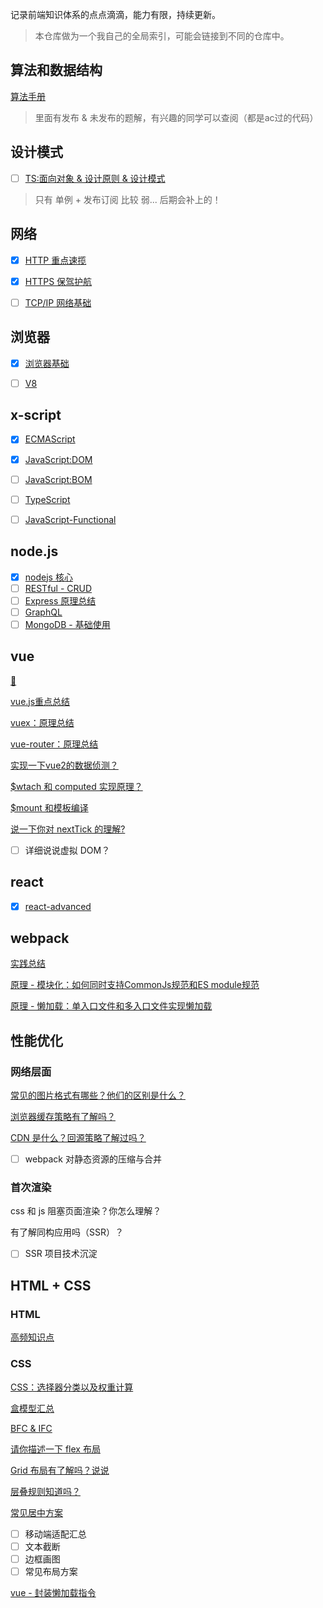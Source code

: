 记录前端知识体系的点点滴滴，能力有限，持续更新。

> 本仓库做为一个我自己的全局索引，可能会链接到不同的仓库中。

## 算法和数据结构

[算法手册](https://github.com/sup-fiveyear/FE-base)

>里面有发布 & 未发布的题解，有兴趣的同学可以查阅（都是ac过的代码）

## 设计模式

- [ ] [TS:面向对象 & 设计原则 & 设计模式](./notes-设计模式/README.MD)

> 只有 单例 + 发布订阅 比较 弱... 后期会补上的！

## 网络

- [x] [HTTP 重点速揽](./notes-网络/HTTP/README.md)

- [x] [HTTPS 保驾护航](./notes-网络/HTTPS/README.md)

- [ ] [TCP/IP 网络基础](./notes-网络/TCP/README.md)

## 浏览器

- [x] [浏览器基础](./notes-浏览器/README.md)

- [ ] [V8]()

## x-script

- [x] [ECMAScript](./notes-JavaScript/README.md)

- [x] [JavaScript:DOM](./notes-JavaScript/DOM/DOM汇总.md)

- [ ] [JavaScript:BOM]()

- [ ] [TypeScript]()

- [ ] [JavaScript-Functional](./notes-JavaScript/函数式编程/README.md)

## node.js

- [x] [nodejs 核心](./notes-nodeJs/README.md)
- [ ] [RESTful - CRUD]()
- [ ] [Express 原理总结]()
- [ ] [GraphQL]()
- [ ] [MongoDB - 基础使用]()

## vue

[🛫](#索引)

[vue.js重点总结](notes-vue/面试题.md)

[vuex：原理总结](notes-vue/vuex.md)

[vue-router：原理总结](notes-vue/vue-router.md)

[实现一下vue2的数据侦测？](note-vue/../notes-vue/响应式原理.md)

[\$wtach 和 computed 实现原理？](notes-vue/$watch和computed.md)

[\$mount 和模板编译](notes-vue/$mount和模板编译原理.md)

[说一下你对 nextTick 的理解?](notes-vue/说一下你对$nextTick的理解.md)

- [ ] 详细说说虚拟 DOM？

## react

- [x] [react-advanced](https://github.com/fullStack-feed/react-advanced)

## webpack

[实践总结](notes-工程化/webpack/基础总结.md)

[原理 - 模块化：如何同时支持CommonJs规范和ES module规范](notes-工程化/webpack/原理%20-%20模块化：如何同时支持CommonJs规范和ES%20module规范.md)

[原理 - 懒加载：单入口文件和多入口文件实现懒加载](/notes-工程化/webpack/原理%20-%20懒加载：单入口文件和多入口文件实现懒加载.md)

## 性能优化

### 网络层面

[常见的图片格式有哪些？他们的区别是什么？](https://github.com/sup-fiveyear/Notes/issues/24)

[浏览器缓存策略有了解吗？](https://github.com/sup-fiveyear/Notes/issues/25)

[CDN 是什么？回源策略了解过吗？](https://github.com/sup-fiveyear/Notes/issues/28)

- [ ] webpack 对静态资源的压缩与合并

### 首次渲染

css 和 js 阻塞页面渲染？你怎么理解？

有了解同构应用吗（SSR）？

- [ ] SSR 项目技术沉淀

## HTML + CSS

### HTML

[高频知识点](./notes-htmlcss/html汇总.md)

### CSS

[CSS：选择器分类以及权重计算](https://github.com/sup-fiveyear/Notes/issues/14)

[盒模型汇总](https://github.com/sup-fiveyear/Notes/issues/4)

[BFC & IFC](https://github.com/sup-fiveyear/Notes/issues/5)

[请你描述一下 flex 布局](https://github.com/sup-fiveyear/Notes/issues/19)

[Grid 布局有了解吗？说说](https://github.com/sup-fiveyear/Notes/issues/22)

[层叠规则知道吗？](https://github.com/sup-fiveyear/Notes/issues/23)

[常见居中方案](./notes-htmlcss/常见居中.md)

- [ ] 移动端适配汇总
- [ ] 文本截断
- [ ] 边框画图
- [ ] 常见布局方案

[vue - 封装懒加载指令](./组件/vue-懒加载/Note.md)
